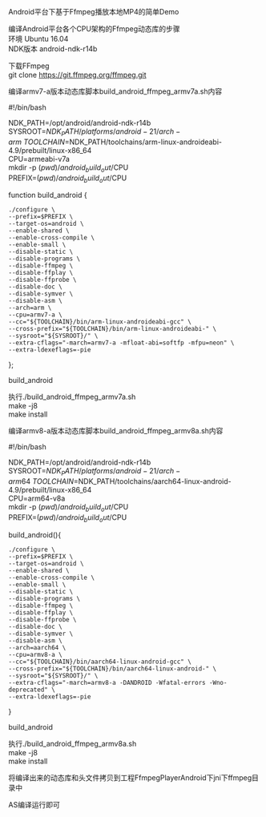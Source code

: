 Android平台下基于Ffmpeg播放本地MP4的简单Demo

编译Android平台各个CPU架构的Ffmpeg动态库的步骤 \
环境 Ubuntu 16.04 \
NDK版本 android-ndk-r14b

下载FFmpeg \
git clone https://git.ffmpeg.org/ffmpeg.git

编译armv7-a版本动态库脚本build_android_ffmpeg_armv7a.sh内容

#!/bin/bash

NDK_PATH=/opt/android/android-ndk-r14b \
SYSROOT=$NDK_PATH/platforms/android-21/arch-arm \
TOOLCHAIN=$NDK_PATH/toolchains/arm-linux-androideabi-4.9/prebuilt/linux-x86_64 \
CPU=armeabi-v7a \
mkdir -p $(pwd)/android_build_out/$CPU \
PREFIX=$(pwd)/android_build_out/$CPU

function build_android {

    ./configure \
    --prefix=$PREFIX \
    --target-os=android \
    --enable-shared \
    --enable-cross-compile \
    --enable-small \
    --disable-static \
    --disable-programs \
    --disable-ffmpeg \
    --disable-ffplay \
    --disable-ffprobe \
    --disable-doc \
    --disable-symver \
    --disable-asm \
    --arch=arm \
    --cpu=armv7-a \
    --cc="${TOOLCHAIN}/bin/arm-linux-androideabi-gcc" \
    --cross-prefix="${TOOLCHAIN}/bin/arm-linux-androideabi-" \
    --sysroot="${SYSROOT}/" \
    --extra-cflags="-march=armv7-a -mfloat-abi=softfp -mfpu=neon" \
    --extra-ldexeflags=-pie

};

build_android


执行./build_android_ffmpeg_armv7a.sh \
make -j8 \
make install


编译armv8-a版本动态库脚本build_android_ffmpeg_armv8a.sh内容

#!/bin/bash

NDK_PATH=/opt/android/android-ndk-r14b \
SYSROOT=$NDK_PATH/platforms/android-21/arch-arm64 \
TOOLCHAIN=$NDK_PATH/toolchains/aarch64-linux-android-4.9/prebuilt/linux-x86_64 \
CPU=arm64-v8a \
mkdir -p $(pwd)/android_build_out/$CPU \
PREFIX=$(pwd)/android_build_out/$CPU

build_android(){

    ./configure \
    --prefix=$PREFIX \
    --target-os=android \
    --enable-shared \
    --enable-cross-compile \
    --enable-small \
    --disable-static \
    --disable-programs \
    --disable-ffmpeg \
    --disable-ffplay \
    --disable-ffprobe \
    --disable-doc \
    --disable-symver \
    --disable-asm \
    --arch=aarch64 \
    --cpu=armv8-a \
    --cc="${TOOLCHAIN}/bin/aarch64-linux-android-gcc" \
    --cross-prefix="${TOOLCHAIN}/bin/aarch64-linux-android-" \
    --sysroot="${SYSROOT}/" \
    --extra-cflags="-march=armv8-a -DANDROID -Wfatal-errors -Wno-deprecated" \
    --extra-ldexeflags=-pie
}


build_android


执行./build_android_ffmpeg_armv8a.sh \
make -j8 \
make install


将编译出来的动态库和头文件拷贝到工程FfmpegPlayerAndroid下jni下ffmpeg目录中

AS编译运行即可

